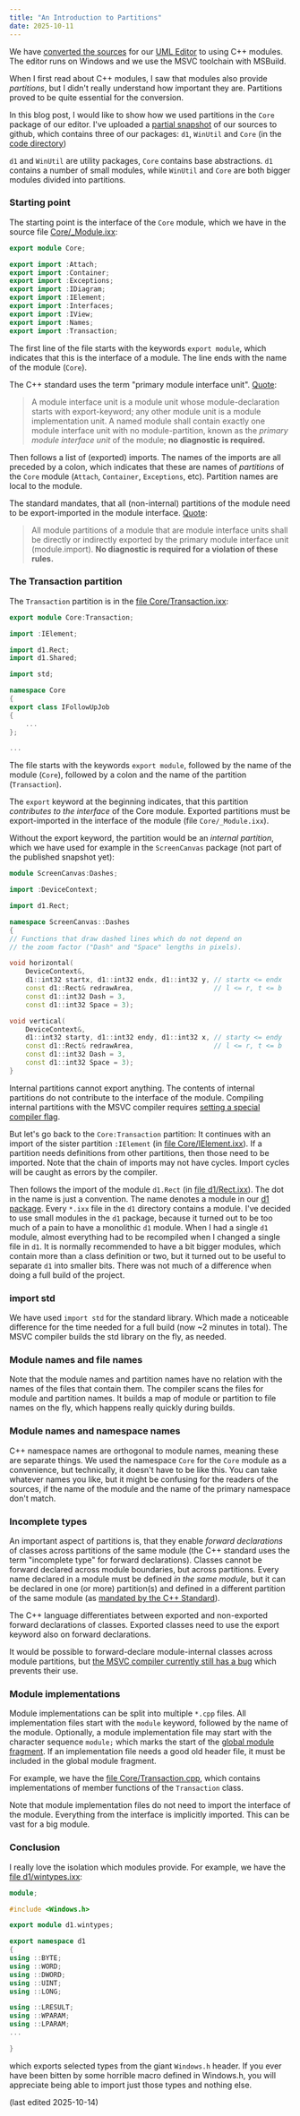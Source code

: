```yaml
---
title: "An Introduction to Partitions"
date: 2025-10-11
---
```


We have [converted the sources](https://abuehl.github.io/2025/03/24/converting-to-modules.html)
for our [UML Editor](https://cadifra.com/) to using C++ modules. The editor runs on Windows and
we use the MSVC toolchain with MSBuild.

When I first read about C++ modules, I saw that modules also provide *partitions*, but I didn't
really understand how important they are. Partitions proved to be quite essential for the
conversion.

In this blog post, I would like to show how we used partitions in the `Core` package of our editor.
I've uploaded a [partial snapshot](https://github.com/abuehl/cadifra) of our sources to github,
which contains three of our packages: `d1`, `WinUtil` and `Core` (in the
[code directory](https://github.com/abuehl/cadifra/tree/main/code))

`d1` and `WinUtil` are utility packages, `Core` contains base abstractions. `d1` contains a number
of small modules, while `WinUtil` and `Core` are both bigger modules divided into partitions.

### Starting point

The starting point is the interface of the `Core` module, which we have in the source file
[Core/_Module.ixx](https://github.com/abuehl/cadifra/blob/main/code/Core/_Module.ixx):

```cpp
export module Core;

export import :Attach;
export import :Container;
export import :Exceptions;
export import :IDiagram;
export import :IElement;
export import :Interfaces;
export import :IView;
export import :Names;
export import :Transaction;
```

The first line of the file starts with the keywords `export module`, which indicates that this
is the interface of a module. The line ends with the name of the module (`Core`).

The C++ standard uses the term "primary module interface unit".
[Quote](https://eel.is/c++draft/module#unit-2):

> A module interface unit is a module unit whose module-declaration starts with export-keyword;
> any other module unit is a module implementation unit. A named module shall contain exactly one
> module interface unit with no module-partition, known as the *primary module interface unit*
> of the module; **no diagnostic is required.**

Then follows a list of (exported) imports. The names of the imports are all preceded by a colon,
which indicates that these are names of *partitions* of the `Core` module (`Attach`, `Container`,
`Exceptions`, etc). Partition names are local to the module.

The standard mandates, that all (non-internal) partitions of the module need to be
export-imported in the module interface. [Quote](https://eel.is/c++draft/module#unit-3):

> All module partitions of a module that are module interface units shall be
> directly or indirectly exported by the primary module interface unit (module.import).
> **No diagnostic is required for a violation of these rules.**

### The Transaction partition

The `Transaction` partition is in the
[file Core/Transaction.ixx](https://github.com/abuehl/cadifra/blob/main/code/Core/Transaction.ixx):

```cpp
export module Core:Transaction;

import :IElement;

import d1.Rect;
import d1.Shared;

import std;

namespace Core
{
export class IFollowUpJob
{
    ...
};

...
```

The file starts with the keywords `export module`, followed by the name of the module (`Core`),
followed by a colon and the name of the partition (`Transaction`).

The `export` keyword at the beginning indicates, that this partition *contributes to the interface*
of the Core module. Exported partitions must be export-imported in the interface of the module
(file `Core/_Module.ixx`).

Without the export keyword, the partition would be an *internal partition*, which we have used
for example in the `ScreenCanvas` package (not part of the published snapshot yet):

```cpp
module ScreenCanvas:Dashes;

import :DeviceContext;

import d1.Rect;

namespace ScreenCanvas::Dashes
{
// Functions that draw dashed lines which do not depend on
// the zoom factor ("Dash" and "Space" lengths in pixels).

void horizontal(
    DeviceContext&,
    d1::int32 startx, d1::int32 endx, d1::int32 y, // startx <= endx
    const d1::Rect& redrawArea,                    // l <= r, t <= b
    const d1::int32 Dash = 3,
    const d1::int32 Space = 3);

void vertical(
    DeviceContext&,
    d1::int32 starty, d1::int32 endy, d1::int32 x, // starty <= endy
    const d1::Rect& redrawArea,                    // l <= r, t <= b
    const d1::int32 Dash = 3,
    const d1::int32 Space = 3);
}
```

Internal partitions cannot export anything. The contents of internal partitions do not
contribute to the interface of the module. Compiling internal partitions with the MSVC
compiler requires
[setting a special compiler flag](https://learn.microsoft.com/en-us/cpp/build/reference/internal-partition?view=msvc-170).

But let's go back to the `Core:Transaction` partition: It continues with an import of the sister
partition `:IElement` (in
[file Core/IElement.ixx](https://github.com/abuehl/cadifra/blob/main/code/Core/IElement.ixx)).
If a partition needs definitions from other partitions, then those need to be imported.
Note that the chain of imports may not have cycles. Import cycles will be caught as
errors by the compiler.

Then follows the import of the module `d1.Rect` (in
[file d1/Rect.ixx](https://github.com/abuehl/cadifra/blob/main/code/d1/Rect.ixx)).
The dot in the name is just a convention. The name denotes a module in our
[d1 package](https://github.com/abuehl/cadifra/tree/main/code/d1). Every `*.ixx` file
in the `d1` directory contains a module. I've decided to use small modules in the `d1` package,
because it turned out to be too much of a pain to have a monolithic `d1` module. When I had
a single `d1` module, almost everything had to be recompiled when I changed a single file in
`d1`. It is normally recommended to have a bit bigger modules, which contain more than a class
definition or two, but it turned out to be useful to separate `d1` into smaller bits. There was
not much of a difference when doing a full build of the project.

### import std

We have used `import std` for the standard library. Which made a noticeable difference for
the time needed for a full build (now ~2 minutes in total). The MSVC compiler builds the
std library on the fly, as needed.

### Module names and file names

Note that the module names and partition names have no relation with the names of the files
that contain them. The compiler scans the files for module and partition names. It builds
a map of module or partition to file names on the fly, which happens really quickly during builds.

### Module names and namespace names

C++ namespace names are orthogonal to module names, meaning these are separate things.
We used the namespace `Core` for the `Core` module as a convenience, but technically, it
doesn't have to be like this. You can take whatever names you like, but it might be confusing
for the readers of the sources, if the name of the module and the name of the primary
namespace don't match.

### Incomplete types

An important aspect of partitions is, that they enable *forward declarations* of classes
across partitions of the same module (the C++ standard uses the term "incomplete type"
for forward declarations). Classes cannot be forward declared across module boundaries,
but across partitions. Every name declared in a module must be defined *in the same module*,
but it can be declared in one (or more) partition(s) and defined in a different partition
of the same module (as [mandated by the C++ Standard](https://eel.is/c++draft/module#unit-7)).

The C++ language differentiates between exported and non-exported forward declarations of
classes. Exported classes need to use the export keyword also on forward declarations.

It would be possible to forward-declare module-internal classes across module partitions,
but [the MSVC compiler currently still has a bug](https://github.com/abuehl/internal-partition-test)
which prevents their use.

### Module implementations

Module implementations can be split into multiple `*.cpp` files. All implementation files
start with the `module` keyword, followed by the name of the module. Optionally, a module
implementation file may start with the character sequence `module;` which marks the start
of the
[global module fragment](https://en.cppreference.com/w/cpp/language/modules.html#Global_module_fragment).
If an implementation file needs a good old header file, it must be included in the global
module fragment.

For example, we have the
[file Core/Transaction.cpp](https://github.com/abuehl/cadifra/blob/main/code/Core/Transaction.cpp),
which contains implementations of member functions of the `Transaction` class.

Note that module implementation files do not need to import the interface of the module.
Everything from the interface is implicitly imported. This can be vast for a big module.

### Conclusion

I really love the isolation which modules provide. For example, we have the [file d1/wintypes.ixx](https://github.com/abuehl/cadifra/blob/main/code/d1/wintypes.ixx):

```cpp
module;

#include <Windows.h>

export module d1.wintypes;

export namespace d1
{
using ::BYTE;
using ::WORD;
using ::DWORD;
using ::UINT;
using ::LONG;

using ::LRESULT;
using ::WPARAM;
using ::LPARAM;
...

}
```

which exports selected types from the giant `Windows.h` header. If you ever have been
bitten by some horrible macro defined in Windows.h, you will appreciate being able to
import just those types and nothing else.

(last edited 2025-10-14)
